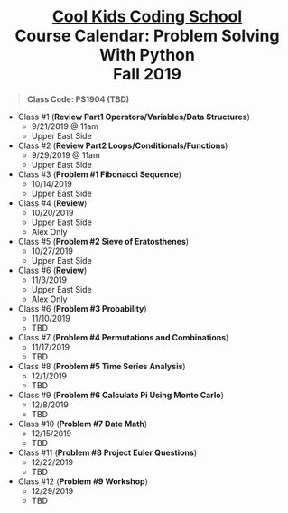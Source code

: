 # <center>[**Cool Kids Coding School**](http://www.coolkidscodingschool.com)<br>Course Calendar: **Problem Solving With Python**<br>  Fall 2019

> **Class Code: PS1904 (TBD)**

+ Class #1 (**Review Part1 Operators/Variables/Data Structures**)
  + 9/21/2019 @ 11am
  + Upper East Side
+ Class #2 (**Review Part2 Loops/Conditionals/Functions**)
  + 9/29/2019 @ 11am
  + Upper East Side
+ Class #3 (**Problem #1 Fibonacci Sequence**)
  + 10/14/2019
  + Upper East Side
+ Class #4 (**Review**)
  + 10/20/2019
  + Upper East Side
  + Alex Only
+ Class #5 (**Problem #2 Sieve of Eratosthenes**)
  + 10/27/2019
  + Upper East Side
+ Class #6 (**Review**)
  + 11/3/2019
  + Upper East Side
  + Alex Only
+ Class #6 (**Problem #3 Probability**)
  + 11/10/2019
  + TBD
+ Class #7 (**Problem #4 Permutations and Combinations**)
  + 11/17/2019
  + TBD
+ Class #8 (**Problem #5 Time Series Analysis**)
  + 12/1/2019
  + TBD
+ Class #9 (**Problem #6 Calculate Pi Using Monte Carlo**)
  + 12/8/2019
  + TBD
+ Class #10 (**Problem #7 Date Math**)
  + 12/15/2019
  + TBD
+ Class #11 (**Problem #8 Project Euler Questions**)
  + 12/22/2019
  + TBD
+ Class #12 (**Problem #9 Workshop**)
  + 12/29/2019
  + TBD
